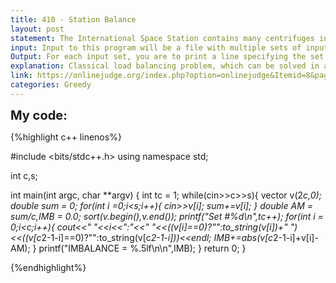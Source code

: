 ```yaml
---
title: 410 - Station Balance
layout: post
statement: The International Space Station contains many centrifuges in its labs. Each centrifuge will have some number (C) of chambers each of which can contain 0, 1, or 2 specimens. You are to write a program which assigns all S specimens to the chambers such that no chamber contains more than 2 specimens and the following expression for IMBALANCE is minimized.IMBALANCE=C∑i=1jCMi/AMj where:CMi is the Chamber Mass of chamber i and is computed by summing the masses of the specimens assigned to chamber i.AMi s the Average Mass of the chambers and is computed by dividing the sum of the masses of all specimens by the number of chambers (C).
input: Input to this program will be a file with multiple sets of input. The first line of each set will containtwo numbers. The first number (1 <= C <= 5) defines the number of chambers in the centrifuge and the second number (1 <= S <= 2C) defines the number of specimens in the input set. The second line of input will contain S integers representing the masses of the specimens in the set. Each specimen mass will be between 1 and 1000 and will be delimited by the beginning or end of the line and/or one or more blanks.
Output: For each input set, you are to print a line specifying the set number (starting with 1) in the format‘Set \#X where X is the set number.The next C lines will contain the chamber number in column 1, a colon in column number 2, and then the masses of the specimens your program has assigned to that chamber starting in column 4.The masses in your output should be separated by exactly one blank.Your program should then print IMBALANCE =X on a line by itself where X is the computed imbalance of your specimen assignments printed to 5 digits of precision to the right of the decimal.The final line of output for each set should be a blank line. (Follow the sample output format.)
explanation: Classical load balancing problem, which can be solved in a greedy manner.We know that there can be at most 2 specimens inside a chamber, this means that we can create a vector of size 2*c and after reading the weights of s specimens we just fill with zeroes the rest of the free spaces.Then we sort the resulting vector and at last we pair the elements at the same distance from the closest extremities 0 with n, 1 with n-1 and so on, this way we can combine the elements so that the imbalance is minimal.We need to iterate over c elements from the vector and output the coresponding pair for them, if it is zero we output nothing.
link: https://onlinejudge.org/index.php?option=onlinejudge&Itemid=8&page=show_problem&problem=351
categories: Greedy
---
```


<span style='font-size:20px;font-weight:bold'>My code:</span>

{%highlight c++ linenos%}

#include <bits/stdc++.h>
using namespace std;

int c,s;

int main(int argc, char **argv)
{
	int tc = 1;
	while(cin>>c>>s){
		vector<int> v(2*c,0);
		double sum = 0;
		for(int i =0;i<s;i++){
		    cin>>v[i];
		    sum+=v[i];
		}
		double AM = sum/c,IMB = 0.0;
		sort(v.begin(),v.end());
		printf("Set #%d\n",tc++);
		for(int i = 0;i<c;i++){
			cout<<" "<<i<<":"<<" "<<((v[i]==0)?"":to_string(v[i])+" ")<<((v[c*2-1-i]==0)?"":to_string(v[c*2-1-i]))<<endl;
			IMB+=abs(v[c*2-1-i]+v[i]-AM);
			}
	    printf("IMBALANCE = %.5lf\n\n",IMB);
	}
	return 0;
}


{%endhighlight%}

